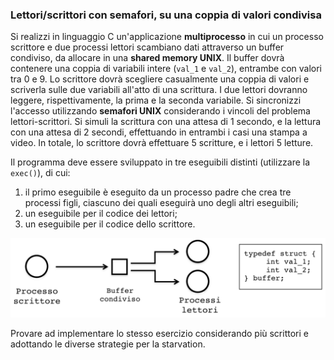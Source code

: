 ### Lettori/scrittori con semafori, su una coppia di valori condivisa

Si realizzi in linguaggio C un'applicazione **multiprocesso** in cui
un processo scrittore e due processi lettori scambiano dati attraverso
un buffer condiviso, da allocare in una **shared memory UNIX**. Il
buffer dovrà contenere una coppia di variabili intere (`val_1` e
`val_2`), entrambe con valori tra 0 e 9. Lo scrittore dovrà scegliere
casualmente una coppia di valori e scriverla sulle due variabili
all'atto di una scrittura. I due lettori dovranno leggere,
rispettivamente, la prima e la seconda variabile. Si sincronizzi l'accesso utilizzando
**semafori UNIX** considerando i vincoli del problema lettori-scrittori. Si simuli la scrittura con una attesa di 1 secondo, e
la lettura con una attesa di 2 secondi, effettuando in entrambi i casi
una stampa a video. In totale, lo scrittore dovrà effettuare 5
scritture, e i lettori 5 letture.

Il programma deve essere sviluppato in tre eseguibili distinti (utilizzare la ``exec()``), di cui:

1. il primo eseguibile è eseguito da un processo padre che crea tre processi figli, ciascuno dei quali eseguirà uno degli altri eseguibili;
2. un eseguibile per il codice dei lettori;
3. un eseguibile per il codice dello scrittore.

![image](../../images/lettori-scrittori_con_semafori_su_una_coppia_di_valori_condivisa.png)

Provare ad implementare lo stesso esercizio considerando più scrittori e adottando le diverse strategie per la starvation.
